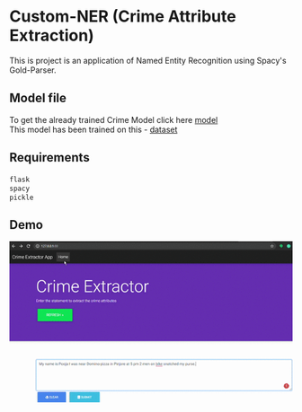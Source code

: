 # Custom-NER (Crime Attribute Extraction)
This is project is an application of Named Entity Recognition using Spacy's Gold-Parser. 

## Model file
To get the already trained Crime Model click here [model](https://drive.google.com/file/d/1wRful1wioPHaK0o3YOtNMy2PWXQtdKX3/view?usp=sharing) <br>
This model has been trained on this - [dataset](https://github.com/shreyasharma98/Custom-NER/tree/master/data)

## Requirements
```
flask
spacy
pickle
```
## Demo

<img src = "templates/SpacyFlask.gif">
